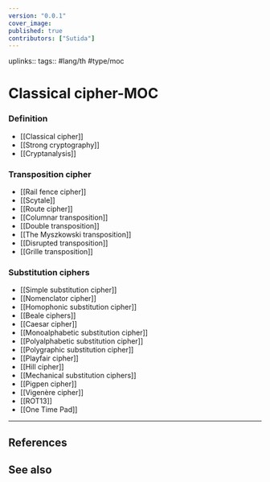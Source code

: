 ```yaml
---
version: "0.0.1"
cover_image:
published: true
contributors: ["Sutida"]
---
```

uplinks:: 
tags:: #lang/th #type/moc

# Classical cipher-MOC
### Definition
- [[Classical cipher]]
- [[Strong cryptography]]
- [[Cryptanalysis]]

### Transposition cipher
- [[Rail fence cipher]]
- [[Scytale]]
- [[Route cipher]]
- [[Columnar transposition]]
- [[Double transposition]]
- [[The Myszkowski transposition]]
- [[Disrupted transposition]]
- [[Grille transposition]]

### Substitution ciphers
- [[Simple substitution cipher]]
- [[Nomenclator cipher]]
- [[Homophonic substitution cipher]]
- [[Beale  ciphers]]
- [[Caesar cipher]]
- [[Monoalphabetic substitution cipher]]
- [[Polyalphabetic substitution cipher]]
- [[Polygraphic substitution cipher]]
- [[Playfair cipher]]
- [[Hill cipher]]
- [[Mechanical substitution ciphers]]
- [[Pigpen cipher]]
- [[Vigenère cipher]]
- [[ROT13]]
- [[One Time Pad]]
---
## References

## See also